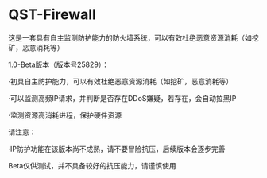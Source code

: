 # QST-Firewall
这是一套具有自主监测防护能力的防火墙系统，可以有效杜绝恶意资源消耗（如挖矿，恶意消耗等）

1.0-Beta版本（版本号25829）：

·初具自主防护能力，可以有效杜绝恶意资源消耗（如挖矿，恶意消耗等）

·可以监测高频IP请求，并判断是否存在DDoS嫌疑，若存在，会自动拉黑IP

·监测资源高消耗进程，保护硬件资源

请注意：

·IP防护功能在该版本尚不成熟，请不要冒险抗压，后续版本会逐步完善

Beta仅供测试，并不具备较好的抗压能力，请谨慎使用
